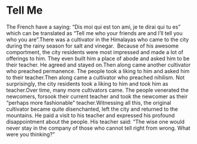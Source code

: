 # Tell Me

The French have a saying: “Dis moi qui est ton ami, je te dirai qui tu es” which can be translated as “Tell me who your friends are and I’ll tell you who you are”.There was a cultivator in the Himalayas who came to the city during the rainy season for salt and vinegar.       Because of his awesome comportment, the city residents were most impressed and made a lot of offerings to him. They even built him a place of abode and asked him to be their teacher. He agreed and stayed on.​Then along came another cultivator who preached permanence. The people took a liking to him and asked him to their teacher.Then along came a cultivator who preached nihilism. Not surprisingly, the city residents took a liking to him and took him as teacher.Over time, many more cultivators came. The people venerated the newcomers, forsook their current teacher and took the newcomer as their “perhaps more fashionable” teacher.Witnessing all this, the original cultivator became quite disenchanted, left the city and returned to the mountains. He paid a visit to his teacher and expressed his profound disappointment about the people. His teacher said: “The wise one would never stay in the company of those who cannot tell right from wrong. What were you thinking?”